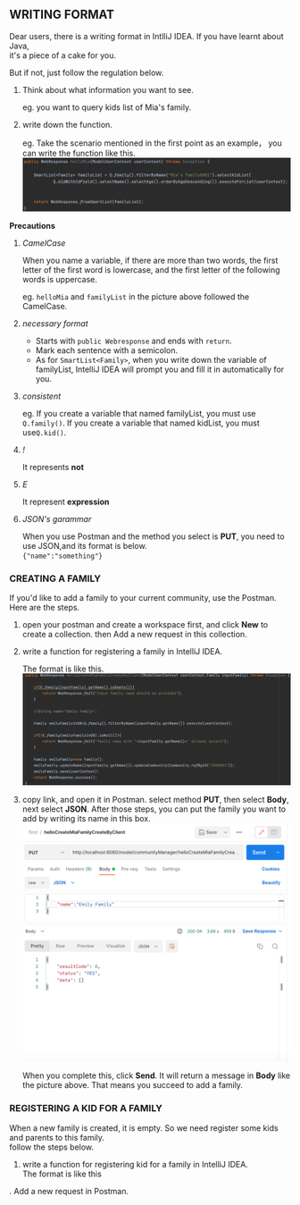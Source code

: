 
## WRITING FORMAT ##

Dear users, there is a writing format in IntlliJ IDEA. If you have learnt about Java,  
it's a piece of a cake for you.  

But if not, just follow the regulation below. 


1. Think about what information you want to see.  

    eg. you want to query kids list of Mia's family. 


2. write down the function. 

    eg. Take the scenario mentioned in the first point as an example， you can write the function like this.  
    ![](images/P-1.png)
    



**Precautions**
    
1. *CamelCase*

    When you name a variable, if there are more than two words, the first letter of the first word is lowercase, and the first letter of the following words is uppercase.  
    
    eg. `helloMia` and `familyList` in the picture above followed the CamelCase.  
      
2. *necessary format*  
    
    + Starts with `public Webresponse` and ends with `return`. 
    + Mark each sentence with a semicolon. 
    + As for `SmartList<Family>`, when you write down the variable of familyList, IntelliJ IDEA will prompt you and fill it in automatically for you.  
    

3. *consistent*  

    eg. If you create a variable that named familyList, you must use `Q.family()`. 
    If you create a variable that named kidList, you must use`Q.kid()`. 
    

4. *!*
    
    It represents **not**
    
    
    
5. *E*
    
    It represent **expression**

6. *JSON's garammar*
    
    When you use Postman and the method you select is **PUT**, you need to use JSON,and its format is below.  
    `{"name":"something"}`
    
         
    
    
    
    
    
    
    
### CREATING A FAMILY ###

If you'd like to add a family to your current community, use the Postman.  
Here are the steps.  

1. open your postman and create a workspace first, and click **New** to create a collection. 
    then Add a new request in this collection. 

2. write a function for registering a family in IntelliJ IDEA. 
    
   The format is like this.
   ![](images/P-2.png)
   
3. copy link, and open it in Postman. 
    select method **PUT**, then select **Body**, next select **JSON**. 
    After those steps, you can put the family you want to add by writing its name in this box. 
    ![](images/P-3.png)
    
    When you complete this, click **Send**. It will return a message in **Body** like the picture above. That means you succeed to add a family. 
    
    
    
    
### REGISTERING A KID FOR A FAMILY ###

When a new family is created, it is empty. So we need register some kids and parents to this family.  
follow the steps below.  

1. write a function for registering kid for a family in IntelliJ IDEA.  
    The format is like this






. Add a new request in Postman. 

 

    



